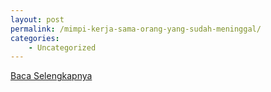 ```yaml
---
layout: post
permalink: /mimpi-kerja-sama-orang-yang-sudah-meninggal/
categories:
    - Uncategorized
---
```


[Baca Selengkapnya](/05)